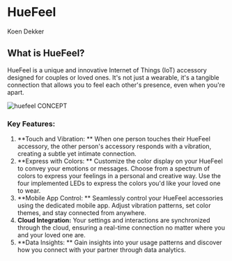 # HueFeel
Koen Dekker

## What is HueFeel?
HueFeel is a unique and innovative Internet of Things (IoT) accessory designed for couples or loved ones. It's not just a wearable, it's a tangible connection that allows you to feel each other's presence, even when you're apart.

![huefeel CONCEPT](https://github.com/Kvdekker/HueFeel/assets/96053886/124bea4a-a5d2-40ad-8dd5-139dddb583cf)

### Key Features:

1. **Touch and Vibration: **
When one person touches their HueFeel accessory, the other person's accessory responds with a vibration, creating a subtle yet intimate connection.
2. **Express with Colors: **
Customize the color display on your HueFeel to convey your emotions or messages. Choose from a spectrum of colors to express your feelings in a personal and creative way. Use the four implemented LEDs to express the colors you'd like your loved one to wear.
3. **Mobile App Control: **
Seamlessly control your HueFeel accessories using the dedicated mobile app. Adjust vibration patterns, set color themes, and stay connected from anywhere.
4. **Cloud Integration:** 
Your settings and interactions are synchronized through the cloud, ensuring a real-time connection no matter where you and your loved one are.
5. **Data Insights: **
Gain insights into your usage patterns and discover how you connect with your partner through data analytics.
